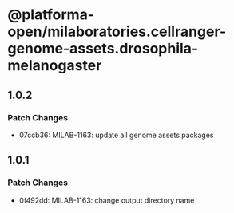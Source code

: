 # @platforma-open/milaboratories.cellranger-genome-assets.drosophila-melanogaster

## 1.0.2

### Patch Changes

- 07ccb36: MILAB-1163: update all genome assets packages

## 1.0.1

### Patch Changes

- 0f492dd: MILAB-1163: change output directory name
